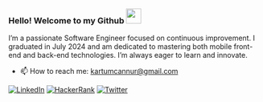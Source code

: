### Hello! Welcome to my Github <img src="https://raw.githubusercontent.com/MartinHeinz/MartinHeinz/master/wave.gif" width="30px">
I’m a passionate Software Engineer focused on continuous improvement. I graduated in July 2024 and am dedicated to mastering both mobile front-end and back-end technologies. I’m always eager to learn and innovate.

- 📫 How to reach me: kartumcannur@gmail.com
  
 <p align="left">
<a href="https://www.linkedin.com/in/cannur-kartum/">
<img src="https://img.shields.io/badge/-LinkedIn-%233781da" alt="LinkedIn"/></a> 
<a href="https://www.hackerrank.com/profile/kartumcannur">
<img src="https://img.shields.io/badge/-Hackerrank-00EA64?style=flat&logo=HackerRank&logoColor=white" alt="HackerRank" /></a> 
 <a href="https://twitter.com/litsepoine">
<img src="https://img.shields.io/badge/-Twitter-%231DA1F2" alt="Twitter" /></a> 
<!--
**CannurKartum/CannurKartum** is a ✨ _special_ ✨ repository because its `README.md` (this file) appears on your GitHub profile.

Here are some ideas to get you started:

- 🔭 I’m currently working on ...
- 🌱 I’m currently learning ...
- 👯 I’m looking to collaborate on ...
- 🤔 I’m looking for help with ...
- 💬 Ask me about ...
- 📫 How to reach me: ...
- 😄 Pronouns: ...
- ⚡ Fun fact: ...
-->
